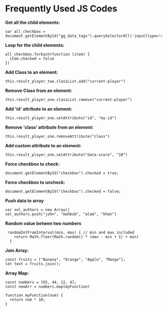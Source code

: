 # Frequently Used JS Codes

<b>Get all the child elements:</b>
<pre><code>var all_checkbox = document.getElementById("gg_data_tags").querySelectorAll('input[type="checkbox"]')
</pre></code>

<b>Loop for the child elements:</b>
<pre><code>all_checkbox.forEach(function (item) {
  item.checked = false
})
</pre></code>


<b>Add Class to an element:</b>
<pre><code>this.result_player_two.classList.add("current-player")</pre></code>

<b>Remove Class from an element:</b>
<pre><code>this.result_player_one.classList.remove("current-player")</pre></code>

<b>Add 'id' attribute to an element:</b>
<pre><code>this.result_player_one.setAttribute("id", "my-id")</pre></code>

<b>Remove 'class' attribute from an element:</b>
<pre><code>this.result_player_one.removeAttribute("class")</pre></code>

<b>Add custom attribute to an element:</b>
<pre><code>this.result_player_one.setAttribute("data-score", "10")</pre></code>

<b>Force checkbox to check:</b>
<pre><code>document.getElementById("checkbox").checked = true;</pre></code>

<b>Force checkbox to uncheck:</b>
<pre><code>document.getElementById("checkbox").checked = false;</pre></code>

<b>Push data to array </b>

<pre><code>var sel_authors = new Array()
sel_authors.push("john", "mahbub", "alam", "khan")</pre></code>


<b>Random value betwen two numbers</b>
<pre><code> randomIntFromInterval(min, max) { // min and max included 
    return Math.floor(Math.random() * (max - min + 1) + min)
  }
</pre></code>

<b>Join Array:</b>

<pre><code>const fruits = ["Banana", "Orange", "Apple", "Mango"];
let text = fruits.join(); 
</pre></code>

<b>Array Map:</b>

<pre><code>const numbers = [65, 44, 12, 4];
const newArr = numbers.map(myFunction)

function myFunction(num) {
  return num * 10;
}
</pre></code>
